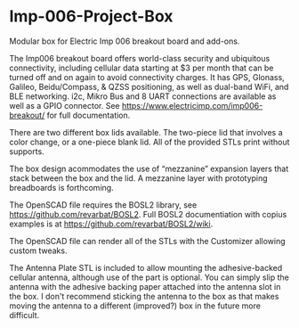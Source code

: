 # Imp-006-Project-Box
Modular box for Electric Imp 006 breakout board and add-ons.

The Imp006 breakout board offers world-class security and ubiquitous connectivity, including cellular data starting at $3 per month that can be turned off and on again to avoid connectivity charges.  It has GPS, Glonass, Galileo, Beidu/Compass, & QZSS positioning, as well as dual-band WiFi, and BLE networking.  i2c, Mikro Bus and 8 UART connections are available as well as a GPIO connector. See https://www.electricimp.com/imp006-breakout/ for full documentation.

There are two different box lids available.  The two-piece lid that involves a color change, or a one-piece blank lid. All of the provided STLs print without supports.

The box design acommodates the use of “mezzanine” expansion layers that stack between the box and the lid.  A mezzanine layer with prototyping breadboards is forthcoming.

The OpenSCAD file requires the BOSL2 library, see https://github.com/revarbat/BOSL2. Full BOSL2 documentiation with copius examples is at https://github.com/revarbat/BOSL2/wiki. 

The OpenSCAD file can render all of the STLs with the Customizer allowing custom tweaks.

The Antenna Plate STL is included to allow mounting the adhesive-backed cellular antenna, although use of the part is optional.  You can simply slip the antenna with the adhesive backing paper attached into the antenna slot in the box.  I don't recommend sticking the antenna to the box as that makes moving the antenna to a different (improved?) box in the future more difficult.


 
